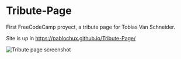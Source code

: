 # Tribute-Page

First FreeCodeCamp proyect, a tribute page for Tobias Van Schneider.

Site is up in https://pablochux.github.io/Tribute-Page/

![Tribute page screenshot](https://cloud.githubusercontent.com/assets/6568739/17055504/7e43c31c-500d-11e6-9817-3a0c3fbc9d17.png)
